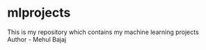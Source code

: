 # mlprojects
This is my repository which contains my machine learning projects
<br>
Author - Mehul Bajaj
